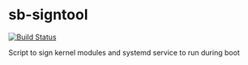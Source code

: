 # sb-signtool

[![Build Status](https://travis-ci.org/UnitedRPMs/sb-signtool.svg?branch=master)](https://travis-ci.org/UnitedRPMs/sb-signtool)

Script to sign kernel modules and systemd service to run during boot
